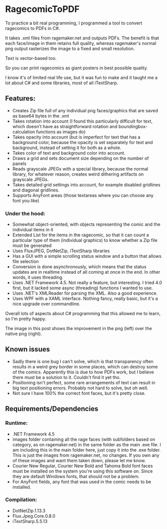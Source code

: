 # RagecomicToPDF

To practice a bit real programming, I programmed a tool to convert ragecomics to PDFs in C#.

It takes .xml files from ragemaker.net and outputs PDFs. The benefit is that each face/image in them retains full quality, whereas ragemaker's normal png output rasterizes the image to a fixed and small resolution.

Text is vector-based too.

So you can print ragecomics as giant posters in best possible quality.

I know it's of limited real life use, but it was fun to make and it taught me a lot about C# and some libraries, most of all iTextSharp. 

## Features:
- Creates Zip file full of any individual png faces/graphics that are saved as base64 bytes in the .xml
- Takes rotation into account (I found this particularly difficult for text, which doesn't have as straightforward rotation and boundingbox-calculation functions as images do)
- Takes opacity into account (but is imperfect for text that has a background color, because the opacity is set separately for text and background, instead of setting it for both as a whole.
- Takes color of text and background color into account.
- Draws a grid and sets document size depending on the number of panels
- Reads grayscale JPEGs with a special library, because the normal library, for whatever reason, creates weird dithering artifacts on grayscale JPEGs.
- Takes detailed grid settings into account, for example disabled gridlines and diagonal gridlines.
- Supports AnyFont areas (those textareas where you can choose any font you like)

### Under the hood:
- Somewhat object-oriented, with objects representing the comic and the individual items in it
- Extended List<T> for the items in the ragecomic, so that it can count a particular type of them (individual graphics) to know whether a Zip file must be generated
- Uses FluxJPEG, DotNetZip, iTextSharp libraries
- Has a GUI with a simple scrolling status window and a button that allows file selection
- Conversion is done asynchronously, which means that the status updates are in realtime instead of all coming at once in the end. In other words, it uses threading.
- Uses .NET Framework 4.5. Not really a feature, but interesting. I tried 4.0 first, but it lacked some async (threading) functions I wanted to use.
- Uses .NET's XMLReader for parsing the XML. Also a good experience.
- Uses WPF with a XAML interface. Nothing fancy, really basic, but it's a nice upgrade over commandline.

Overall lots of aspects about C# programming that this allowed me to learn, so I'm pretty happy.

The image in this post shows the improvement in the png (left) over the native png (right).

## Known issues 
- Sadly there is one bug I can't solve, which is that transparency often results in a  weird grey border in some places, which can destroy some of the comics. Apparently this is due to how PDFs work, but I believe there must be a solution to it. Couldn't find it yet tho.
- Positioning isn't perfect, some rare arrangements of text can result in big text positioning errors. Probably not hard to solve, but oh well.
- Not sure I have 100% the correct font faces, but it's pretty close.


## Requirements/Dependencies
### Runtime:
- .NET Framework 4.5
- images folder containing all the rage faces (with subfolders based on category, as on ragemaker.net) in the same folder as the main .exe file. I am including this in the main folder here, just copy it into the .exe folder. This is just the images from ragemaker.net, no changes. If you own any of these images and want them taken down, please let me know.
- Courier New Regular, Courier New Bold and Tahoma Bold font faces must be installed on the system you're using this software on. Since they are default Windows fonts, that should not be a problem.
- For AnyFont fields, any font that was used in the comic needs to be installed.

### Compilation:
- DotNetZip.1.13.3
- Flux.Jpeg.Core.0.8.0
- iTextSharp.5.5.13
